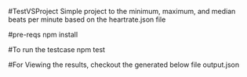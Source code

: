 #TestVSProject
Simple project to the minimum, maximum, and median beats per minute based on the heartrate.json file

#pre-reqs
npm install


#To run the testcase
npm test

#For Viewing the results, checkout the generated below file
output.json